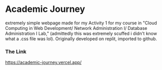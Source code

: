 # Academic Journey
extremely simple webpage made for my Activity 1 for my course in "Cloud Computing in Web Development/ Network Administration I/ Database Administration I Lab," (admittedly this was extremely scuffed i didn't know what a .css file was lol).
Originally developed on replit, imported to github.

### The Link
https://academic-journey.vercel.app/
